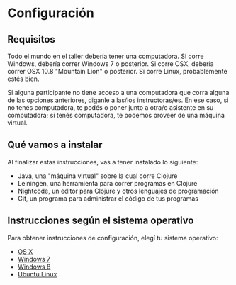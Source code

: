 Configuración
=============

## Requisitos

Todo el mundo en el taller debería tener una computadora. Si corre Windows, debería correr Windows 7 o posterior. Si corre OSX, debería correr OSX 10.8 "Mountain Lion" o posterior. Si corre Linux, probablemente estés bien.

Si alguna participante no tiene acceso a una computadora que corra alguna de las opciones anteriores, diganle a las/los instructoras/es. En ese caso, si no tenés computadora, te podés o poner junto a otra/o asistente en su computadora; si tenés computadora, te podemos proveer de una máquina virtual.

## Qué vamos a instalar

Al finalizar estas instrucciones, vas a tener instalado lo siguiente:

* Java, una "máquina virtual" sobre la cual corre Clojure
* Leiningen, una herramienta para correr programas en Clojure
* Nightcode, un editor para Clojure y otros lenguajes de programación
* Git, un programa para administrar el código de tus programas

## Instrucciones según el sistema operativo

Para obtener instrucciones de configuración, elegí tu sistema operativo:

* [OS X](setup_osx.md)
* [Windows 7](setup_win7.md)
* [Windows 8](setup_win8.md)
* [Ubuntu Linux](setup_ubuntu.md)
